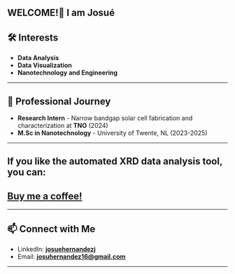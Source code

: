 ## WELCOME!👋 I am Josué


## 🛠 Interests
- **Data Analysis**
- **Data Visualization**
- **Nanotechnology and Engineering**
---

## 🔭 Professional Journey
- **Research Intern** - Narrow bandgap solar cell fabrication and characterization at **TNO** (2024)
- **M.Sc in Nanotechnology** - University of Twente, NL (2023-2025)
---
## If you like the automated XRD data analysis tool, you can:
[**Buy me a coffee!**](https://buymeacoffee.com/josue.hernandez)
---
---
## 📫 Connect with Me
- LinkedIn: [**josuehernandezj**](https://www.linkedin.com/in/josuehernandezj/)
- Email: [**josuhernandez16@gmail.com**](mailto:josuhernandez16@gmail.com)

---
